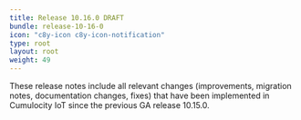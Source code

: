 ```yaml
---
title: Release 10.16.0 DRAFT
bundle: release-10-16-0
icon: "c8y-icon c8y-icon-notification"
type: root
layout: root
weight: 49
---
```


These release notes include all relevant changes (improvements, migration notes, documentation changes, fixes) that have been implemented in Cumulocity IoT since the previous GA release 10.15.0.
